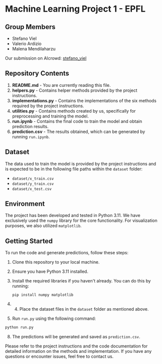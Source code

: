 # Machine Learning Project 1 - EPFL

## Group Members
- Stefano Viel
- Valerio Ardizio
- Malena Mendilaharzu


Our submission on AIcrowd: [stefano_viel](https://www.aicrowd.com/participants/stefano_viel)


## Repository Contents

1. **README.md** - You are currently reading this file.
2. **helpers.py** - Contains helper methods provided by the project instructions.
3. **implementations.py** - Contains the implementations of the six methods required by the project instructions.
4. **utilities.py** - Contains methods created by us, specifically for preprocessing and training the model.
5. **run.ipynb** - Contains the final code to train the model and obtain prediction results.
6. **prediction.csv** - The results obtained, which can be generated by running `run.ipynb`.


## Dataset
The data used to train the model is provided by the project instructions and is expected to be in the following file paths within the `dataset` folder:
- `dataset/x_train.csv`
- `dataset/y_train.csv`
- `dataset/x_test.csv`


## Environment
The project has been developed and tested in Python 3.11. We have exclusively used the `numpy` library for the core functionality. For visualization purposes, we also utilized `matplotlib`.


## Getting Started
To run the code and generate predictions, follow these steps:

1. Clone this repository to your local machine.
2. Ensure you have Python 3.11 installed.
3. Install the required libraries if you haven't already. You can do this by running:
   
   `pip install numpy matplotlib`
5. 4. Place the dataset files in the `dataset` folder as mentioned above.
6. Run `run.py` using the following command:
   
```python
python run.py
```

8. The predictions will be generated and saved as `prediction.csv`.

Please refer to the project instructions and the code documentation for detailed information on the methods and implementation. If you have any questions or encounter issues, feel free to contact us.
